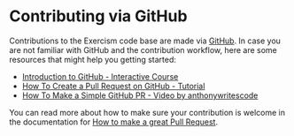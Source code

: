 # Contributing via GitHub

Contributions to the Exercism code base are made via [GitHub][github].
In case you are not familiar with GitHub and the contribution workflow, here are some resources that might help you getting started:

- [Introduction to GitHub - Interactive Course][github-course]
- [How To Create a Pull Request on GitHub - Tutorial][pr-tutorial]
- [How To Make a Simple GitHub PR - Video by anthonywritescode][anthonywritescode]

You can read more about how to make sure your contribution is welcome in the documentation for [How to make a great Pull Request][great-pr].

[tasks]: https://exercism.org/contributing/tasks
[github]: https://github.com
[github-course]: https://lab.github.com/githubtraining/introduction-to-github
[pr-tutorial]: https://www.digitalocean.com/community/tutorials/how-to-create-a-pull-request-on-github
[anthonywritescode]: https://www.youtube.com/watch?v=cysuuUtbC6E
[great-pr]: https://exercism.org/docs/community/being-a-good-community-member/pull-requests